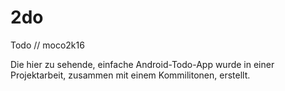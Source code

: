 # 2do
Todo // moco2k16

Die hier zu sehende, einfache Android-Todo-App wurde in einer Projektarbeit, zusammen mit einem Kommilitonen, erstellt.
